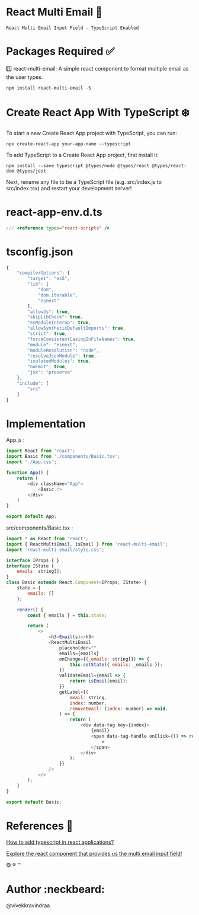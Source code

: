# React Multi Email :e-mail:

	React Multi Email Input Field - TypeScript Enabled

# Packages Required :white_check_mark:

:one: react-multi-email: A simple react component to format multiple email as the user types.

	npm install react-multi-email -S
	
# Create React App With TypeScript :snowflake:

To start a new Create React App project with TypeScript, you can run:

	npx create-react-app your-app-name --typescript

To add TypeScript to a Create React App project, first install it:

	npm install --save typescript @types/node @types/react @types/react-dom @types/jest

Next, rename any file to be a TypeScript file (e.g. src/index.js to src/index.tsx) and restart your development server!

# react-app-env.d.ts

```typescript
/// <reference types="react-scripts" />
```

# tsconfig.json

```javascript
{
	"compilerOptions": {
		"target": "es5",
		"lib": [
			"dom",
			"dom.iterable",
			"esnext"
		],
		"allowJs": true,
		"skipLibCheck": true,
		"esModuleInterop": true,
		"allowSyntheticDefaultImports": true,
		"strict": true,
		"forceConsistentCasingInFileNames": true,
		"module": "esnext",
		"moduleResolution": "node",
		"resolveJsonModule": true,
		"isolatedModules": true,
		"noEmit": true,
		"jsx": "preserve"
	},
	"include": [
		"src"
	]
}
```

# Implementation

App.js :

```javascript
import React from 'react';
import Basic from './components/Basic.tsx';
import './App.css';

function App() {
	return (
		<div className="App">
			<Basic />
		</div>
	)
}

export default App;
```

src/components/Basic.tsx :

```javascript
import * as React from 'react';
import { ReactMultiEmail, isEmail } from 'react-multi-email';
import 'react-multi-email/style.css';

interface IProps { }
interface IState {
	emails: string[];
}
class Basic extends React.Component<IProps, IState> {
	state = {
		emails: []
	};

	render() {
		const { emails } = this.state;

		return (
			<>
				<h3>Email(s)</h3>
				<ReactMultiEmail
					placeholder=""
					emails={emails}
					onChange={(_emails: string[]) => {
						this.setState({ emails: _emails });
					}}
					validateEmail={email => {
						return isEmail(email);
					}}
					getLabel={(
						email: string,
						index: number,
						removeEmail: (index: number) => void,
					) => {
						return (
							<div data-tag key={index}>
								{email}
								<span data-tag-handle onClick={() => removeEmail(index)}>
									×
								</span>
							</div>
						);
					}}
				/>
			</>
		);
	}
}

export default Basic;
```

# References :book:

[How to add typescript in react applications?](https://facebook.github.io/create-react-app/docs/adding-typescript)

[Explore the react component that provides us the multi email input field!](https://www.npmjs.com/package/react-multi-email)

:copyright: :registered: :tm:

# Author :neckbeard:

@vivekkravindraa
